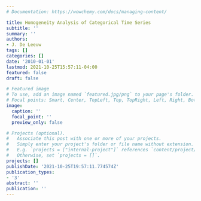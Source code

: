 ```yaml
---
# Documentation: https://wowchemy.com/docs/managing-content/

title: Homogeneity Analysis of Categorical Time Series
subtitle: ''
summary: ''
authors:
- J. De Leeuw
tags: []
categories: []
date: '2010-01-01'
lastmod: 2021-10-25T15:57:11-04:00
featured: false
draft: false

# Featured image
# To use, add an image named `featured.jpg/png` to your page's folder.
# Focal points: Smart, Center, TopLeft, Top, TopRight, Left, Right, BottomLeft, Bottom, BottomRight.
image:
  caption: ''
  focal_point: ''
  preview_only: false

# Projects (optional).
#   Associate this post with one or more of your projects.
#   Simply enter your project's folder or file name without extension.
#   E.g. `projects = ["internal-project"]` references `content/project/deep-learning/index.md`.
#   Otherwise, set `projects = []`.
projects: []
publishDate: '2021-10-25T19:57:11.774574Z'
publication_types:
- '3'
abstract: ''
publication: ''
---
```

